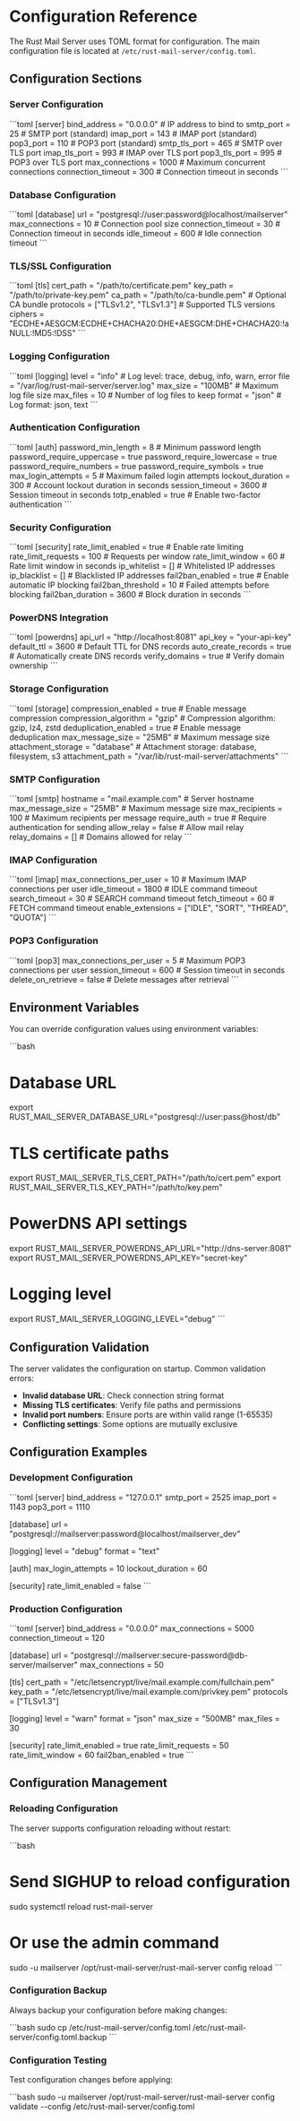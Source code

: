 # Configuration Reference

The Rust Mail Server uses TOML format for configuration. The main configuration file is located at `/etc/rust-mail-server/config.toml`.

## Configuration Sections

### Server Configuration

\`\`\`toml
[server]
bind_address = "0.0.0.0"        # IP address to bind to
smtp_port = 25                  # SMTP port (standard)
imap_port = 143                 # IMAP port (standard)
pop3_port = 110                 # POP3 port (standard)
smtp_tls_port = 465             # SMTP over TLS port
imap_tls_port = 993             # IMAP over TLS port
pop3_tls_port = 995             # POP3 over TLS port
max_connections = 1000          # Maximum concurrent connections
connection_timeout = 300        # Connection timeout in seconds
\`\`\`

### Database Configuration

\`\`\`toml
[database]
url = "postgresql://user:password@localhost/mailserver"
max_connections = 10            # Connection pool size
connection_timeout = 30         # Connection timeout in seconds
idle_timeout = 600             # Idle connection timeout
\`\`\`

### TLS/SSL Configuration

\`\`\`toml
[tls]
cert_path = "/path/to/certificate.pem"
key_path = "/path/to/private-key.pem"
ca_path = "/path/to/ca-bundle.pem"     # Optional CA bundle
protocols = ["TLSv1.2", "TLSv1.3"]    # Supported TLS versions
ciphers = "ECDHE+AESGCM:ECDHE+CHACHA20:DHE+AESGCM:DHE+CHACHA20:!aNULL:!MD5:!DSS"
\`\`\`

### Logging Configuration

\`\`\`toml
[logging]
level = "info"                  # Log level: trace, debug, info, warn, error
file = "/var/log/rust-mail-server/server.log"
max_size = "100MB"             # Maximum log file size
max_files = 10                 # Number of log files to keep
format = "json"                # Log format: json, text
\`\`\`

### Authentication Configuration

\`\`\`toml
[auth]
password_min_length = 8         # Minimum password length
password_require_uppercase = true
password_require_lowercase = true
password_require_numbers = true
password_require_symbols = true
max_login_attempts = 5          # Maximum failed login attempts
lockout_duration = 300          # Account lockout duration in seconds
session_timeout = 3600          # Session timeout in seconds
totp_enabled = true            # Enable two-factor authentication
\`\`\`

### Security Configuration

\`\`\`toml
[security]
rate_limit_enabled = true       # Enable rate limiting
rate_limit_requests = 100       # Requests per window
rate_limit_window = 60          # Rate limit window in seconds
ip_whitelist = []              # Whitelisted IP addresses
ip_blacklist = []              # Blacklisted IP addresses
fail2ban_enabled = true        # Enable automatic IP blocking
fail2ban_threshold = 10        # Failed attempts before blocking
fail2ban_duration = 3600       # Block duration in seconds
\`\`\`

### PowerDNS Integration

\`\`\`toml
[powerdns]
api_url = "http://localhost:8081"
api_key = "your-api-key"
default_ttl = 3600             # Default TTL for DNS records
auto_create_records = true     # Automatically create DNS records
verify_domains = true          # Verify domain ownership
\`\`\`

### Storage Configuration

\`\`\`toml
[storage]
compression_enabled = true      # Enable message compression
compression_algorithm = "gzip"  # Compression algorithm: gzip, lz4, zstd
deduplication_enabled = true   # Enable message deduplication
max_message_size = "25MB"      # Maximum message size
attachment_storage = "database" # Attachment storage: database, filesystem, s3
attachment_path = "/var/lib/rust-mail-server/attachments"
\`\`\`

### SMTP Configuration

\`\`\`toml
[smtp]
hostname = "mail.example.com"   # Server hostname
max_message_size = "25MB"       # Maximum message size
max_recipients = 100           # Maximum recipients per message
require_auth = true            # Require authentication for sending
allow_relay = false            # Allow mail relay
relay_domains = []             # Domains allowed for relay
\`\`\`

### IMAP Configuration

\`\`\`toml
[imap]
max_connections_per_user = 10   # Maximum IMAP connections per user
idle_timeout = 1800            # IDLE command timeout
search_timeout = 30            # SEARCH command timeout
fetch_timeout = 60             # FETCH command timeout
enable_extensions = ["IDLE", "SORT", "THREAD", "QUOTA"]
\`\`\`

### POP3 Configuration

\`\`\`toml
[pop3]
max_connections_per_user = 5    # Maximum POP3 connections per user
session_timeout = 600          # Session timeout in seconds
delete_on_retrieve = false     # Delete messages after retrieval
\`\`\`

## Environment Variables

You can override configuration values using environment variables:

\`\`\`bash
# Database URL
export RUST_MAIL_SERVER_DATABASE_URL="postgresql://user:pass@host/db"

# TLS certificate paths
export RUST_MAIL_SERVER_TLS_CERT_PATH="/path/to/cert.pem"
export RUST_MAIL_SERVER_TLS_KEY_PATH="/path/to/key.pem"

# PowerDNS API settings
export RUST_MAIL_SERVER_POWERDNS_API_URL="http://dns-server:8081"
export RUST_MAIL_SERVER_POWERDNS_API_KEY="secret-key"

# Logging level
export RUST_MAIL_SERVER_LOGGING_LEVEL="debug"
\`\`\`

## Configuration Validation

The server validates the configuration on startup. Common validation errors:

- **Invalid database URL**: Check connection string format
- **Missing TLS certificates**: Verify file paths and permissions
- **Invalid port numbers**: Ensure ports are within valid range (1-65535)
- **Conflicting settings**: Some options are mutually exclusive

## Configuration Examples

### Development Configuration

\`\`\`toml
[server]
bind_address = "127.0.0.1"
smtp_port = 2525
imap_port = 1143
pop3_port = 1110

[database]
url = "postgresql://mailserver:password@localhost/mailserver_dev"

[logging]
level = "debug"
format = "text"

[auth]
max_login_attempts = 10
lockout_duration = 60

[security]
rate_limit_enabled = false
\`\`\`

### Production Configuration

\`\`\`toml
[server]
bind_address = "0.0.0.0"
max_connections = 5000
connection_timeout = 120

[database]
url = "postgresql://mailserver:secure-password@db-server/mailserver"
max_connections = 50

[tls]
cert_path = "/etc/letsencrypt/live/mail.example.com/fullchain.pem"
key_path = "/etc/letsencrypt/live/mail.example.com/privkey.pem"
protocols = ["TLSv1.3"]

[logging]
level = "warn"
format = "json"
max_size = "500MB"
max_files = 30

[security]
rate_limit_enabled = true
rate_limit_requests = 50
rate_limit_window = 60
fail2ban_enabled = true
\`\`\`

## Configuration Management

### Reloading Configuration

The server supports configuration reloading without restart:

\`\`\`bash
# Send SIGHUP to reload configuration
sudo systemctl reload rust-mail-server

# Or use the admin command
sudo -u mailserver /opt/rust-mail-server/rust-mail-server config reload
\`\`\`

### Configuration Backup

Always backup your configuration before making changes:

\`\`\`bash
sudo cp /etc/rust-mail-server/config.toml /etc/rust-mail-server/config.toml.backup
\`\`\`

### Configuration Testing

Test configuration changes before applying:

\`\`\`bash
sudo -u mailserver /opt/rust-mail-server/rust-mail-server config validate --config /etc/rust-mail-server/config.toml
